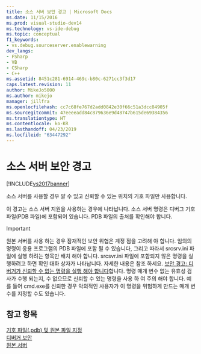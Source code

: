 ```yaml
---
title: 소스 서버 보안 경고 | Microsoft Docs
ms.date: 11/15/2016
ms.prod: visual-studio-dev14
ms.technology: vs-ide-debug
ms.topic: conceptual
f1_keywords:
- vs.debug.sourceserver.enablewarning
dev_langs:
- FSharp
- VB
- CSharp
- C++
ms.assetid: 8451c281-6914-469c-b80c-6271cc3f3d17
caps.latest.revision: 11
author: MikeJo5000
ms.author: mikejo
manager: jillfra
ms.openlocfilehash: cc7c68fe767d2add0842e30f66c51a3dcc84905f
ms.sourcegitcommit: 47eeeeadd84c879636e9d48747b615de69384356
ms.translationtype: HT
ms.contentlocale: ko-KR
ms.lasthandoff: 04/23/2019
ms.locfileid: "63447292"
---
```

# <a name="source-server-security-alert"></a>소스 서버 보안 경고
[!INCLUDE[vs2017banner](../includes/vs2017banner.md)]

소스 서버를 사용할 경우 알 수 있고 신뢰할 수 있는 위치의 기호 파일만 사용합니다.  
  
 이 경고는 소스 서버 지원을 사용하는 경우에 나타납니다. 소스 서버 명령은 디버그 기호 파일(PDB 파일)에 포함되어 있습니다. PDB 파일의 출처를 확인해야 합니다.  
  
> [!IMPORTANT]
> 원본 서버를 사용 하는 경우 잠재적인 보안 위협은 계정 점을 고려해 야 합니다. 임의의 명령이 응용 프로그램의 PDB 파일에 포함 될 수 있습니다, 그리고 따라서 srcsrv.ini 파일에 실행 하려는 항목만 배치 해야 합니다. srcsvr.ini 파일에 포함되지 않은 명령을 실행하려고 하면 확인 대화 상자가 나타납니다. 자세한 내용은 참조 하세요. [보안 경고: 디버거가 신뢰할 수 없는 명령을 실행 해야 합니다](../debugger/security-warning-debugger-must-execute-untrusted-command.md)합니다. 명령 매개 변수 없는 유효성 검사가 수행 되는지, 수 없으므로 신뢰할 수 있는 명령을 사용 하 여 주의 해야 합니다. 예를 들어 cmd.exe를 신뢰한 경우 악의적인 사용자가 이 명령을 위험하게 만드는 매개 변수를 지정할 수도 있습니다.  
  
## <a name="see-also"></a>참고 항목  
 [기호 파일(.pdb) 및 원본 파일 지정](../debugger/specify-symbol-dot-pdb-and-source-files-in-the-visual-studio-debugger.md)   
 [디버거 보안](../debugger/debugger-security.md)   
 [원본 서버](http://msdn.microsoft.com/library/windows/desktop/ms680641.aspx)
